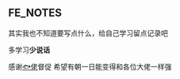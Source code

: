 ## FE_NOTES

其实我也不知道要写点什么，给自己学习留点记录吧

多学习**少说话**

感谢[🐟佬](https://github.com/yuqy96/)督促 希望有朝一日能变得和各位大佬一样强
